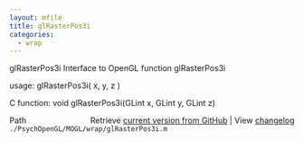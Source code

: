 ```yaml
---
layout: mfile
title: glRasterPos3i
categories:
  - wrap
---
```


glRasterPos3i  Interface to OpenGL function glRasterPos3i

usage:  glRasterPos3i\( x, y, z \)

C function:  void glRasterPos3i\(GLint x, GLint y, GLint z\)


<div class="code_header" style="text-align:right;">
  <span style="float:left;">Path&nbsp;&nbsp;</span> <span class="counter">Retrieve <a href=
  "https://raw.github.com/Psychtoolbox-3/Psychtoolbox-3/beta/./PsychOpenGL/MOGL/wrap/glRasterPos3i.m">current version from GitHub</a> | View <a href=
  "https://github.com/Psychtoolbox-3/Psychtoolbox-3/commits/beta/./PsychOpenGL/MOGL/wrap/glRasterPos3i.m">changelog</a></span>
</div>
<div class="code">
  <code>./PsychOpenGL/MOGL/wrap/glRasterPos3i.m</code>
</div>

